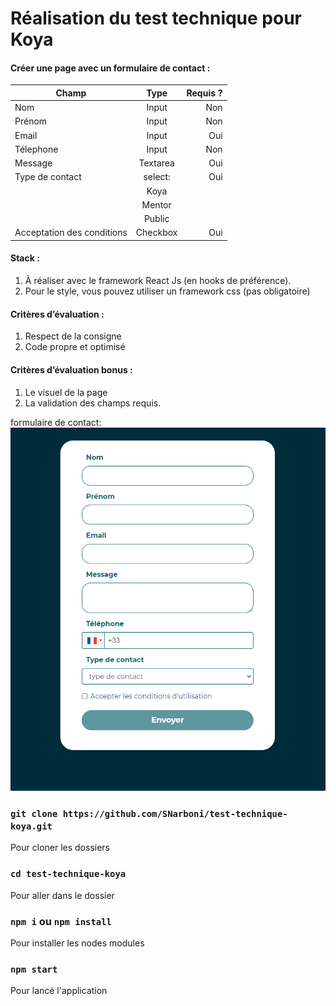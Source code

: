 # Réalisation du test technique pour Koya

#### Créer une page avec un formulaire de contact :

| Champ                      |   Type   | Requis ? |
| -------------------------- | :------: | -------: |
| Nom                        |  Input   |      Non |
| Prénom                     |  Input   |      Non |
| Email                      |  Input   |      Oui |
| Télephone                  |  Input   |      Non |
| Message                    | Textarea |      Oui |
| Type de contact            | select:  |      Oui |
|                            |   Koya   |          |
|                            |  Mentor  |          |
|                            |  Public  |          |
| Acceptation des conditions | Checkbox |      Oui |

#### Stack :

1. À réaliser avec le framework React Js (en hooks de préférence).
2. Pour le style, vous pouvez utiliser un framework css (pas obligatoire)

#### Critères d’évaluation :

1. Respect de la consigne
2. Code propre et optimisé

#### Critères d’évaluation bonus :

1. Le visuel de la page
2. La validation des champs requis.

formulaire de contact:
![](./public/capture.png "formulaire de contact")

### `git clone https://github.com/SNarboni/test-technique-koya.git`

Pour cloner les dossiers

### `cd test-technique-koya`

Pour aller dans le dossier

### `npm i` ou `npm install`

Pour installer les nodes modules

### `npm start`

Pour lancé l'application
